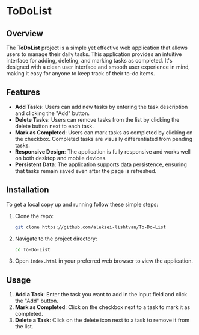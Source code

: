 # ToDoList

## Overview

The **ToDoList** project is a simple yet effective web application that allows users to manage their daily tasks. This application provides an intuitive interface for adding, deleting, and marking tasks as completed. It's designed with a clean user interface and smooth user experience in mind, making it easy for anyone to keep track of their to-do items.

## Features

- **Add Tasks**: Users can add new tasks by entering the task description and clicking the "Add" button.
- **Delete Tasks**: Users can remove tasks from the list by clicking the delete button next to each task.
- **Mark as Completed**: Users can mark tasks as completed by clicking on the checkbox. Completed tasks are visually differentiated from pending tasks.
- **Responsive Design**: The application is fully responsive and works well on both desktop and mobile devices.
- **Persistent Data**: The application supports data persistence, ensuring that tasks remain saved even after the page is refreshed.

## Installation

To get a local copy up and running follow these simple steps:

1. Clone the repo:
   ```sh
   git clone https://github.com/aleksei-lishtvan/To-Do-List
   ```
2. Navigate to the project directory:
   ```sh
   cd To-Do-List
   ```
3. Open `index.html` in your preferred web browser to view the application.

## Usage

1. **Add a Task**: Enter the task you want to add in the input field and click the "Add" button.
2. **Mark as Completed**: Click on the checkbox next to a task to mark it as completed.
3. **Delete a Task**: Click on the delete icon next to a task to remove it from the list.

